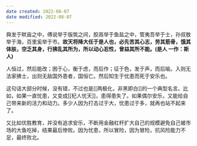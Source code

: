 ```yaml
---
date created: 2022-08-07
date modified: 2022-08-07
---
```


舜发于畎亩之中，傅说举于版筑之间，胶鬲举于鱼盐之中，管夷吾举于士，孙叔敖举于海，百里奚举于市。**故天将降大任于是人也，必先苦其心志，劳其筋骨，饿其体肤，空乏其身，行拂乱其所为，所以动心忍性，曾益其所不能。(是人 一作：斯人)**

人恒过，然后能改；困于心，衡于虑，而后作；征于色，发于声，而后喻。入则无法家拂士，出则无敌国外患者，国恒亡。然后知生于忧患而死于安乐也。

这句话大部分时候，没有错，不过也是[[两极化，非黑即白]]的一个典型名言。比如，如果一直忧患，又变成[[杞人忧天]]，患得患失了。如果偶尔安乐，又能给自己带来新的活力和动力。多少人因为打击过于大，忧患过于多，就再也站不起来了。

又比如优胜教育，并没有追求安乐，不断用金融杠杆扩大自己的规模避免自己被市场的大鱼吃掉，结果最后惨败。因为忧患，所以冒险，因为冒险，抗风险能力不足，最终败北。